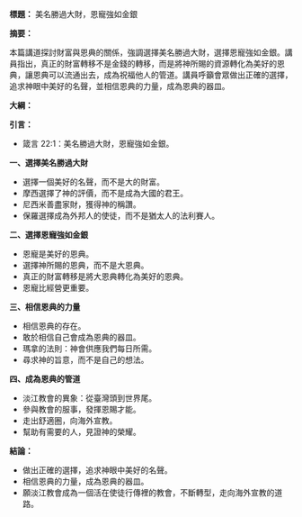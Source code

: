 **標題：** 美名勝過大財，恩寵強如金銀

**摘要：**

本篇講道探討財富與恩典的關係，強調選擇美名勝過大財，選擇恩寵強如金銀。講員指出，真正的財富轉移不是金錢的轉移，而是將神所賜的資源轉化為美好的恩典，讓恩典可以流通出去，成為祝福他人的管道。講員呼籲會眾做出正確的選擇，追求神眼中美好的名聲，並相信恩典的力量，成為恩典的器皿。

**大綱：**

**引言：**
* 箴言 22:1：美名勝過大財，恩寵強如金銀。

**一、選擇美名勝過大財**
* 選擇一個美好的名聲，而不是大的財富。
* 摩西選擇了神的評價，而不是成為大國的君王。
* 尼西米善盡家財，獲得神的稱讚。
* 保羅選擇成為外邦人的使徒，而不是猶太人的法利賽人。

**二、選擇恩寵強如金銀**
* 恩寵是美好的恩典。
* 選擇神所賜的恩典，而不是大恩典。
* 真正的財富轉移是將大恩典轉化為美好的恩典。
* 恩寵比經營更重要。

**三、相信恩典的力量**
* 相信恩典的存在。
* 敢於相信自己會成為恩典的器皿。
* 瑪拿的法則：神會供應我們每日所需。
* 尋求神的旨意，而不是自己的想法。

**四、成為恩典的管道**
* 淡江教會的異象：從臺灣頭到世界尾。
* 參與教會的服事，發揮恩賜才能。
* 走出舒適圈，向海外宣教。
* 幫助有需要的人，見證神的榮耀。

**結論：**
* 做出正確的選擇，追求神眼中美好的名聲。
* 相信恩典的力量，成為恩典的器皿。
* 願淡江教會成為一個活在使徒行傳裡的教會，不斷轉型，走向海外宣教的道路。
